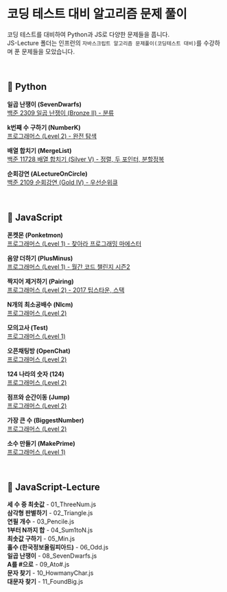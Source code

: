# 코딩 테스트 대비 알고리즘 문제 풀이

코딩 테스트를 대비하여 Python과 JS로 다양한 문제들을 풉니다.  
JS-Lecture 폴더는 인프런의 `자바스크립트 알고리즘 문제풀이(코딩테스트 대비)`를 수강하며 푼 문제들을 모았습니다.

<br>

## 🐍 Python

**일곱 난쟁이 (SevenDwarfs)**  
[백준 2309 일곱 난쟁이 (Bronze II) - 분류](https://www.acmicpc.net/problem/2309)

**k번째 수 구하기 (NumberK)**  
[프로그래머스 (Level 2) - 완전 탐색](https://github.com/white-jang/white-git/blob/master/algorithm/numberk.py)

**배열 합치기 (MergeList)**  
[백준 11728 배열 합치기 (Silver V) - 정렬, 두 포인터, 분할정복](https://www.acmicpc.net/problem/11728)

**순회강연 (ALectureOnCircle)**  
[백준 2109 순회강연 (Gold IV) - 우선순위큐](https://www.acmicpc.net/problem/2109)

<br>
  
## 🌈 JavaScript
**폰켓몬 (Ponketmon)**  
[프로그래머스 (Level 1) - 찾아라 프로그래밍 마에스터](https://programmers.co.kr/learn/courses/30/lessons/1845)

**음양 더하기 (PlusMinus)**  
[프로그래머스 (Level 1) - 월간 코드 챌린지 시즌2](https://programmers.co.kr/learn/courses/30/lessons/76501)

**짝지어 제거하기 (Pairing)**  
[프로그래머스 (Level 2) - 2017 팁스타운, 스택](https://programmers.co.kr/learn/courses/30/lessons/12973)

**N개의 최소공배수 (Nlcm)**  
[프로그래머스 (Level 2)](https://programmers.co.kr/learn/courses/30/lessons/12953)

**모의고사 (Test)**  
[프로그래머스 (Level 1)](https://programmers.co.kr/learn/courses/30/lessons/42840)

**오픈채팅방 (OpenChat)**  
[프로그래머스 (Level 2)](https://programmers.co.kr/learn/courses/30/lessons/42888)

**124 나라의 숫자 (124)**  
[프로그래머스 (Level 2)](https://programmers.co.kr/learn/courses/30/lessons/12899)

**점프와 순간이동 (Jump)**  
[프로그래머스 (Level 2)](https://programmers.co.kr/learn/courses/30/lessons/12980)

**가장 큰 수 (BiggestNumber)**  
[프로그래머스 (Level 2)](https://programmers.co.kr/learn/courses/30/lessons/42746)

**소수 만들기 (MakePrime)**  
[프로그래머스 (Level 1)](https://programmers.co.kr/learn/courses/30/lessons/12977)

<br>

## 📓 JavaScript-Lecture

**세 수 중 최솟값** - 01_ThreeNum.js  
**삼각형 판별하기** - 02_Triangle.js  
**연필 개수** - 03_Pencile.js  
**1부터 N까지 합** - 04_Sum1toN.js  
**최솟값 구하기** - 05_Min.js  
**홀수 (한국정보올림피아드)** - 06_Odd.js  
**일곱 난쟁이** - 08_SevenDwarfs.js  
**A를 #으로** - 09_Ato#.js  
**문자 찾기** - 10_HowmanyChar.js  
**대문자 찾기** - 11_FoundBig.js
